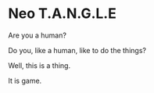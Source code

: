 # Neo T.A.N.G.L.E

Are you a human?

Do you, like a human, like to do the things?

Well, this is a thing.

It is game.
